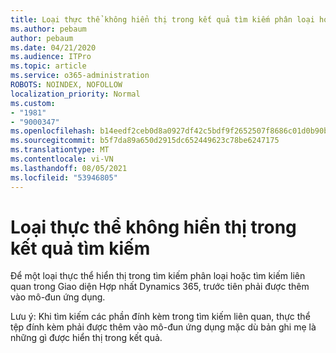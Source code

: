 ```yaml
---
title: Loại thực thể không hiển thị trong kết quả tìm kiếm phân loại hoặc liên quan trong Giao diện Hợp nhất Dynamics 365
ms.author: pebaum
author: pebaum
ms.date: 04/21/2020
ms.audience: ITPro
ms.topic: article
ms.service: o365-administration
ROBOTS: NOINDEX, NOFOLLOW
localization_priority: Normal
ms.custom:
- "1981"
- "9000347"
ms.openlocfilehash: b14eedf2ceb0d8a0927df42c5bdf9f2652507f8686c01d0b90b6479ee2e4f062
ms.sourcegitcommit: b5f7da89a650d2915dc652449623c78be6247175
ms.translationtype: MT
ms.contentlocale: vi-VN
ms.lasthandoff: 08/05/2021
ms.locfileid: "53946805"
---
```

# <a name="entity-type-not-showing-in-search-results"></a>Loại thực thể không hiển thị trong kết quả tìm kiếm

Để một loại thực thể hiển thị trong tìm kiếm phân loại hoặc tìm kiếm liên quan trong Giao diện Hợp nhất Dynamics 365, trước tiên phải được thêm vào mô-đun ứng dụng.

Lưu ý: Khi tìm kiếm các phần đính kèm trong tìm kiếm liên quan, thực thể tệp đính kèm phải được thêm vào mô-đun ứng dụng mặc dù bản ghi mẹ là những gì được hiển thị trong kết quả.
